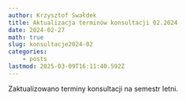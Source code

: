 ```yaml
---
author: Krzysztof Swałdek
title: Aktualizacja terminów konsultacji 02.2024
date: 2024-02-27
math: true
slug: konsultacje2024-02
categories:
    - posts
lastmod: 2025-03-09T16:11:40.592Z
---
```


Zaktualizowano terminy konsultacji na semestr letni.
